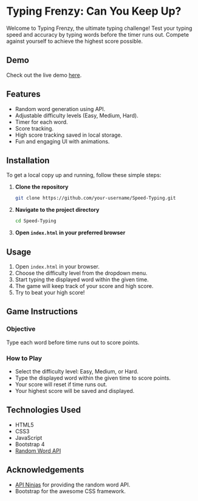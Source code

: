 # Typing Frenzy: Can You Keep Up?

Welcome to Typing Frenzy, the ultimate typing challenge! Test your typing speed and accuracy by typing words before the timer runs out. Compete against yourself to achieve the highest score possible. 

## Demo
Check out the live demo [here](https://codepen.io/Subeom-Kang/full/JjqKVZL).

## Features
- Random word generation using API.
- Adjustable difficulty levels (Easy, Medium, Hard).
- Timer for each word.
- Score tracking.
- High score tracking saved in local storage.
- Fun and engaging UI with animations.

## Installation
To get a local copy up and running, follow these simple steps:

1. **Clone the repository**
   ```sh
   git clone https://github.com/your-username/Speed-Typing.git

2. **Navigate to the project directory**
   ```sh
   cd Speed-Typing

3. **Open `index.html` in your preferred browser**

## Usage
1. Open `index.html` in your browser.
2. Choose the difficulty level from the dropdown menu.
3. Start typing the displayed word within the given time.
4. The game will keep track of your score and high score.
5. Try to beat your high score!

## Game Instructions
### Objective
Type each word before time runs out to score points.

### How to Play
- Select the difficulty level: Easy, Medium, or Hard.
- Type the displayed word within the given time to score points.
- Your score will reset if time runs out.
- Your highest score will be saved and displayed.

## Technologies Used
- HTML5
- CSS3
- JavaScript
- Bootstrap 4
- [Random Word API](https://api-ninjas.com/api/randomword)

## Acknowledgements
- [API Ninjas](https://api.api-ninjas.com) for providing the random word API.
- Bootstrap for the awesome CSS framework.
